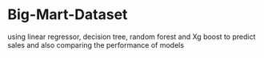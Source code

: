 # Big-Mart-Dataset
using linear regressor, decision tree, random forest and Xg boost to predict sales and also comparing the performance of models
